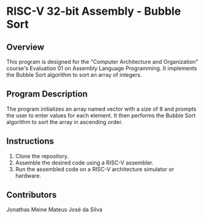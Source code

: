 # RISC-V 32-bit Assembly - Bubble Sort

## Overview

This program is designed for the "Computer Architecture and Organization" course's Evaluation 01 on Assembly Language Programming. It implements the Bubble Sort algorithm to sort an array of integers.

## Program Description

The program initializes an array named vector with a size of 8 and prompts the user to enter values for each element. It then performs the Bubble Sort algorithm to sort the array in ascending order.

## Instructions

1. Clone the repository.
2. Assemble the desired code using a RISC-V assembler.
3. Run the assembled code on a RISC-V architecture simulator or hardware.

## Contributors

Jonathas Meine
Mateus José da Silva
